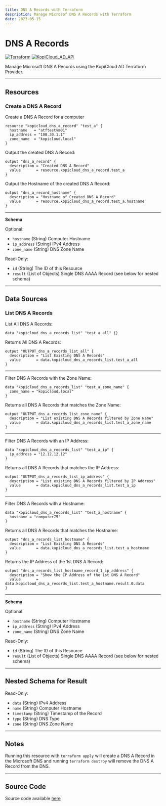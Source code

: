 ```yaml
---
title: DNS A Records with Terraform
description: Manage Microsof DNS A Records with Terraform
date: 2023-05-15
---
```


# DNS A Records
[![Terraform](https://img.shields.io/badge/terraform-v1.3+-blue.svg)](https://www.terraform.io/downloads.html) [![KopiCloud_AD_API](https://img.shields.io/badge/kopiCloud_ad-v1.0+-blueviolet.svg)](https://adapi.kopicloud.com)

Manage Microsoft DNS A Records using the KopiCloud AD Terraform Provider.

----

## Resources

### Create a DNS A Record

Create a DNS A Record for a computer

```
resource "kopicloud_dns_a_record" "test_a" {
  hostname   = "atftestvm01"
  ip_address = "100.30.1.1"
  zone_name  = "kopicloud.local"
}
```

Output the created DNS A Record:

```
output "dns_a_record" {
  description = "Created DNS A Record"
  value       = resource.kopicloud_dns_a_record.test_a
}
```

Output the Hostname of the created DNS A Record:

```
output "dns_a_record_hostname" {
  description = "Hostname of Created DNS A Record"
  value       = resource.kopicloud_dns_a_record.test_a.hostname
}
```

----

**Schema**

Optional:

- ```hostname``` (String) Computer Hostname
- ```ip_address``` (String) IPv4 Address
- ```zone_name``` (String) DNS Zone Name

Read-Only:

- ```id``` (String) The ID of this Resource
- ```result``` (List of Objects) Single DNS AAAA Record (see below for nested schema)

----

## Data Sources

### List DNS A Records

List All DNS A Records:

```
data "kopicloud_dns_a_records_list" "test_a_all" {}
```

Returns All DNS A Records:

```
output "OUTPUT_dns_a_records_list_all" {
  description = "List Existing DNS A Records"
  value       = data.kopicloud_dns_a_records_list.test_a_all
}
```

----

Filter DNS A Records with the Zone Name:

```
data "kopicloud_dns_a_records_list" "test_a_zone_name" {
  zone_name = "kopicloud.local"
}
```

Returns all DNS A Records that matches the Zone Name:

```
output "OUTPUT_dns_a_records_list_zone_name" {
  description = "List existing DNS A Records filtered by Zone Name"
  value       = data.kopicloud_dns_a_records_list.test_a_zone_name
}
```

----

Filter DNS A Records with an IP Address:

```
data "kopicloud_dns_a_records_list" "test_a_ip" {
  ip_address = "12.12.12.12"
}
```

Returns all DNS A Records that matches the IP Address:

```
output "OUTPUT_dns_a_records_list_ip_address" {
  description = "List existing DNS A Records filtered by IP Address"
  value       = data.kopicloud_dns_a_records_list.test_a_ip
}
```

----

Filter DNS A Records with a Hostname:

```
data "kopicloud_dns_a_records_list" "test_a_hostname" {
  hostname = "computer75"
}
```

Returns all DNS A Records that matches the Hostname:

```
output "dns_a_records_list_hostname" {
  description = "List Existing DNS A Records"
  value       = data.kopicloud_dns_a_records_list.test_a_hostname
}
```

Returns the IP Address of the 1st DNS A Record:

```
output "dns_a_records_list_hostname_record_1_ip_address" {
  description = "Show the IP Address of the 1st DNS A Record"
  value       = data.kopicloud_dns_a_records_list.test_a_hostname.result.0.data
}
```

----

**Schema**

Optional:

- ```hostname``` (String) Computer Hostname
- ```ip_address``` (String) IPv4 Address
- ```zone_name``` (String) DNS Zone Name

Read-Only:

- ```id``` (String) The ID of this Resource
- ```result``` (List of Objects) Single DNS AAAA Record (see below for nested schema)

----

## Nested Schema for Result

Read-Only:

- ```data``` (String) IPv4 Address
- ```name``` (String) Computer Hostname
- ```timestamp``` (String) Timestamp of the Record
- ```type``` (String) DNS Type
- ```zone``` (String) DNS Zone Name

----

## Notes

Running this resource with ```terraform apply``` will create a DNS A Record in the Microsoft DNS and running ```terraform destroy``` will remove the DNS A Record from the DNS.

----

## Source Code

Source code available [here](https://github.com/KopiCloud-AD-API/terraform-kopicloud-ad-api-dns-a-records)
